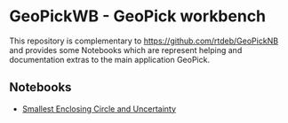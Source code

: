 # GeoPickWB - GeoPick workbench

This repository is complementary to https://github.com/rtdeb/GeoPickNB and provides some Notebooks which are represent helping and documentation extras to the main application GeoPick.

## Notebooks
- [Smallest Enclosing Circle and Uncertainty](notebooks/geopick_uncertainty.ipynb)

